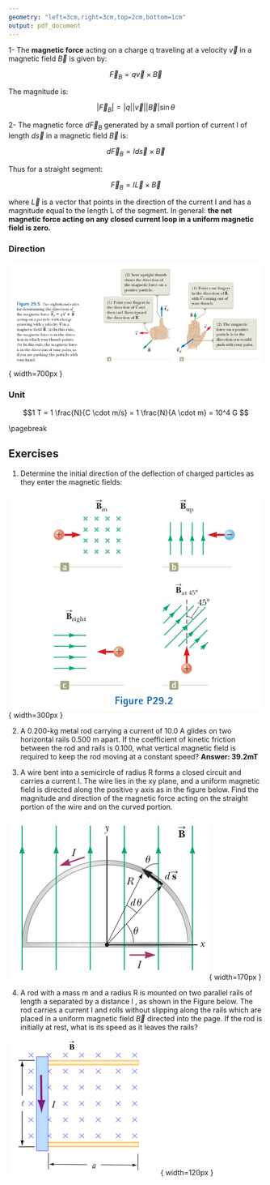 ```yaml
---
geometry: "left=3cm,right=3cm,top=2cm,bottom=1cm"
output: pdf_document
---
```


1- The **magnetic force** acting on a charge q traveling at a velocity $\vec v$ in a magnetic field $\vec B$ is given by:

$$\vec F_{B} = q \vec v \times \vec B $$

The magnitude is:

$$|\vec F_{B} | = |q| |\vec v| |\vec B| \sin \theta$$


2- The magnetic force $d\vec F_{B}$ generated by a small portion of current I of length $d \vec s$ in a magnetic field $\vec B$ is:

$$ d \vec F_B = I d \vec s \times \vec B$$

Thus for a straight segment:

$$ \vec F_B = I \vec L \times \vec B    $$

where $\vec L$ is a vector that points in the direction of the current I and has a magnitude equal to the length L of the segment. In general: **the net magnetic force acting on any closed current loop in a uniform magnetic field is zero.**

### Direction

![](./rirule.png){ width=700px }

### Unit

$$1 T = 1 \frac{N}{C \cdot m/s}  = 1 \frac{N}{A \cdot m}  = 10^4 G $$

\pagebreak

## Exercises

1) Determine the initial direction of the deflection of charged particles as they enter the magnetic fields:

![](./ch29e1.png){ width=300px }


2) A 0.200-kg metal rod carrying a current of 10.0 A glides on two horizontal rails 0.500 m apart. If the coefficient of kinetic friction between the rod and rails is 0.100, what vertical magnetic field is required to keep the rod moving at a constant speed? **Answer: 39.2mT**



3) A wire bent into a semicircle of radius R forms a closed circuit and carries a current
I. The wire lies in the xy plane, and a uniform magnetic field is directed along the positive y axis as in the figure below. Find the magnitude and direction of the magnetic force acting on the straight portion of the wire and on the curved portion. 

![](./wire.png){ width=170px }

4) A rod with a mass m and a radius R is mounted on two parallel rails of length a separated
by a distance l , as shown in the Figure below. The rod carries a current I and rolls without
slipping along the rails which are placed in a uniform magnetic field $\vec B$  directed into the page. If the rod is initially at rest, what is its speed as it leaves the rails? 



![](./rail.png){ width=120px }


